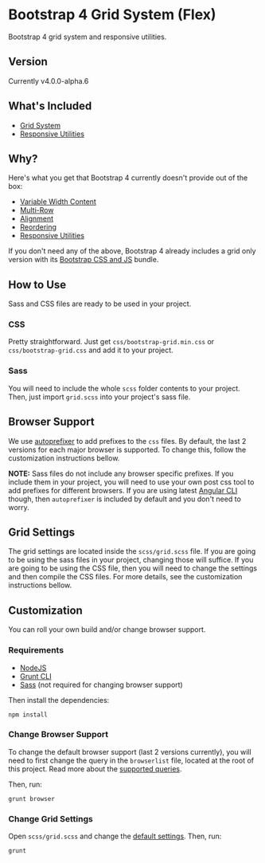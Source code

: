 # Bootstrap 4 Grid System (Flex)
Bootstrap 4 grid system and responsive utilities.

## Version
Currently v4.0.0-alpha.6

## What's Included

* [Grid System](https://v4-alpha.getbootstrap.com/layout/grid/#content)
* [Responsive Utilities](https://v4-alpha.getbootstrap.com/layout/responsive-utilities/#content)

## Why?

Here's what you get that Bootstrap 4 currently doesn't provide out of the box:

* [Variable Width Content](https://v4-alpha.getbootstrap.com/layout/grid/#variable-width-content)
* [Multi-Row](https://v4-alpha.getbootstrap.com/layout/grid/#equal-width-multi-row)
* [Alignment](https://v4-alpha.getbootstrap.com/layout/grid/#alignment)
* [Reordering](https://v4-alpha.getbootstrap.com/layout/grid/#reordering)
* [Responsive Utilities](https://v4-alpha.getbootstrap.com/layout/responsive-utilities/#content)

If you don't need any of the above, Bootstrap 4 already includes a grid only version with its
[Bootstrap CSS and JS](https://v4-alpha.getbootstrap.com/getting-started/download/#bootstrap-css-and-js) bundle.

## How to Use
Sass and CSS files are ready to be used in your project.

### CSS
Pretty straightforward.
Just get `css/bootstrap-grid.min.css` or `css/bootstrap-grid.css` and add it to your project.

### Sass
You will need to include the whole `scss` folder contents to your project.
Then, just import `grid.scss` into your project's sass file.

## Browser Support

We use [autoprefixer](https://github.com/postcss/autoprefixer) to add prefixes to the `css` files.
By default, the last 2 versions for each major browser is supported. To change this, follow the customization
instructions bellow.

__NOTE:__ Sass files do not include any browser specific prefixes. If you include them in your project,
you will need to use your own post css tool to add prefixes for different browsers. If you are using latest
[Angular CLI](https://github.com/angular/angular-cli) though, then `autoprefixer` is included by default
and you don't need to worry.

## Grid Settings

The grid settings are located inside the `scss/grid.scss` file. If you are going to be using the sass files in
your project, changing those will suffice. If you are going to be using the CSS file, then you will need to
change the settings and then compile the CSS files. For more details, see the customization instructions bellow.

## Customization

You can roll your own build and/or change browser support.

### Requirements

* [NodeJS](https://nodejs.org/en/)
* [Grunt CLI](http://gruntjs.com/getting-started)
* [Sass](http://sass-lang.com/install) (not required for changing browser support)

Then install the dependencies:

````
npm install
````

### Change Browser Support

To change the default browser support (last 2 versions currently), you will need to first change the query
in the `browserlist` file, located at the root of this project. Read more about the
[supported queries](https://github.com/ai/browserslist#queries).

Then, run:

````
grunt browser
````

### Change Grid Settings

Open `scss/grid.scss` and change the [default settings](https://v4-alpha.getbootstrap.com/layout/grid/#customizing-the-grid).
Then, run:

````
grunt
````
